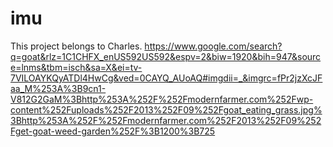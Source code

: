 # imu
This project belongs to Charles.
https://www.google.com/search?q=goat&rlz=1C1CHFX_enUS592US592&espv=2&biw=1920&bih=947&source=lnms&tbm=isch&sa=X&ei=tv-7VILOAYKQyATDl4HwCg&ved=0CAYQ_AUoAQ#imgdii=_&imgrc=fPr2jzXcJFaa_M%253A%3B9cn1-V812G2GaM%3Bhttp%253A%252F%252Fmodernfarmer.com%252Fwp-content%252Fuploads%252F2013%252F09%252Fgoat_eating_grass.jpg%3Bhttp%253A%252F%252Fmodernfarmer.com%252F2013%252F09%252Fget-goat-weed-garden%252F%3B1200%3B725
